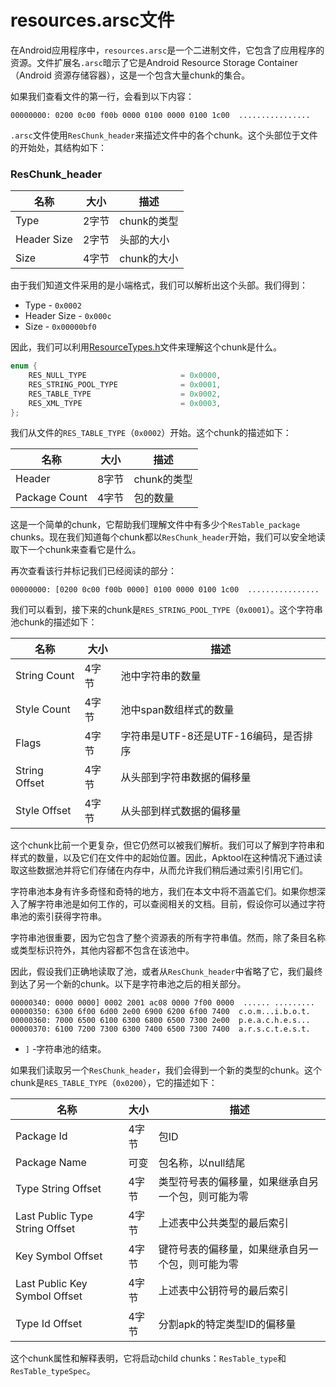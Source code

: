 # resources.arsc文件

在Android应用程序中，`resources.arsc`是一个二进制文件，它包含了应用程序的资源。文件扩展名`.arsc`暗示了它是Android Resource Storage Container（Android 资源存储容器），这是一个包含大量chunk的集合。

如果我们查看文件的第一行，会看到以下内容：

```text
00000000: 0200 0c00 f00b 0000 0100 0000 0100 1c00  ................
```

`.arsc`文件使用`ResChunk_header`来描述文件中的各个chunk。这个头部位于文件的开始处，其结构如下：

### ResChunk_header

| 名称       | 大小 | 描述                 |
| ---------- | ---- | -------------------- |
| Type       | 2字节 | chunk的类型           |
| Header Size | 2字节 | 头部的大小           |
| Size       | 4字节 | chunk的大小           |

由于我们知道文件采用的是小端格式，我们可以解析出这个头部。我们得到：

- Type - `0x0002`
- Header Size - `0x000c`
- Size - `0x00000bf0`

因此，我们可以利用[ResourceTypes.h](https://github.com/iBotPeaches/platform_frameworks_base/blob/master/libs/androidfw/include/androidfw/ResourceTypes.h)文件来理解这个chunk是什么。

```cpp
enum {
    RES_NULL_TYPE                     = 0x0000,
    RES_STRING_POOL_TYPE              = 0x0001,
    RES_TABLE_TYPE                    = 0x0002,
    RES_XML_TYPE                      = 0x0003,
};
```

我们从文件的`RES_TABLE_TYPE`（`0x0002`）开始。这个chunk的描述如下：

| 名称          | 大小 | 描述                 |
| ------------- | ---- | -------------------- |
| Header        | 8字节 | chunk的类型           |
| Package Count | 4字节 | 包的数量             |

这是一个简单的chunk，它帮助我们理解文件中有多少个`ResTable_package` chunks。现在我们知道每个chunk都以`ResChunk_header`开始，我们可以安全地读取下一个chunk来查看它是什么。

再次查看该行并标记我们已经阅读的部分：

```text
00000000: [0200 0c00 f00b 0000] 0100 0000 0100 1c00  ................
```

我们可以看到，接下来的chunk是`RES_STRING_POOL_TYPE`（`0x0001`）。这个字符串池chunk的描述如下：

| 名称          | 大小 | 描述                                            |
| ------------- | ---- | ------------------------------------------------ |
| String Count  | 4字节 | 池中字符串的数量                              |
| Style Count   | 4字节 | 池中span数组样式的数量                      |
| Flags         | 4字节 | 字符串是UTF-8还是UTF-16编码，是否排序         |
| String Offset | 4字节 | 从头部到字符串数据的偏移量                    |
| Style Offset  | 4字节 | 从头部到样式数据的偏移量                      |

这个chunk比前一个更复杂，但它仍然可以被我们解析。我们可以了解到字符串和样式的数量，以及它们在文件中的起始位置。因此，Apktool在这种情况下通过读取这些数据池并将它们存储在内存中，从而允许我们稍后通过索引引用它们。

字符串池本身有许多奇怪和奇特的地方，我们在本文中将不涵盖它们。如果你想深入了解字符串池是如何工作的，可以查阅相关的文档。目前，假设你可以通过字符串池的索引获得字符串。

字符串池很重要，因为它包含了整个资源表的所有字符串值。然而，除了条目名称或类型标识符外，其他内容都不包含在该池中。

因此，假设我们正确地读取了池，或者从`ResChunk_header`中省略了它，我们最终到达了另一个新的chunk。以下是字符串池之后的相关部分。

```text
00000340: 0000 0000] 0002 2001 ac08 0000 7f00 0000  ...... .........
00000350: 6300 6f00 6d00 2e00 6900 6200 6f00 7400  c.o.m...i.b.o.t.
00000360: 7000 6500 6100 6300 6800 6500 7300 2e00  p.e.a.c.h.e.s...
00000370: 6100 7200 7300 6300 7400 6500 7300 7400  a.r.s.c.t.e.s.t.
```

- `]` -字符串池的结束。

如果我们读取另一个`ResChunk_header`，我们会得到一个新的类型的chunk。这个chunk是`RES_TABLE_TYPE`（`0x0200`），它的描述如下：

| 名称                           | 大小     | 描述                                                  |
| ------------------------------ | -------- | ---------------------------------------------------- |
| Package Id                     | 4字节   | 包ID                                                 |
| Package Name                   | 可变     | 包名称，以null结尾                                 |
| Type String Offset             | 4字节   | 类型符号表的偏移量，如果继承自另一个包，则可能为零 |
| Last Public Type String Offset | 4字节   | 上述表中公共类型的最后索引                            |
| Key Symbol Offset              | 4字节   | 键符号表的偏移量，如果继承自另一个包，则可能为零 |
| Last Public Key Symbol Offset  | 4字节   | 上述表中公钥符号的最后索引                            |
| Type Id Offset                 | 4字节   | 分割apk的特定类型ID的偏移量                            |

这个chunk属性和解释表明，它将启动child chunks：`ResTable_type`和`ResTable_typeSpec`。